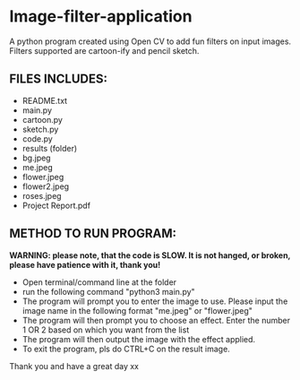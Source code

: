 # Image-filter-application
A python program created using Open CV to add fun filters on input images. Filters supported are cartoon-ify and pencil sketch.

## FILES INCLUDES:
- README.txt
- main.py
- cartoon.py
- sketch.py
- code.py
- results (folder)
- bg.jpeg
- me.jpeg
- flower.jpeg
- flower2.jpeg
- roses.jpeg
- Project Report.pdf

## METHOD TO RUN PROGRAM:

**WARNING: please note, that the code is SLOW. It is not hanged, or broken,
please have patience with it, thank you!**

- Open terminal/command line at the folder
- run the following command "python3 main.py"
- The program will prompt you to enter the image to use. Please input the image
  name in the following format "me.jpeg" or "flower.jpeg"
- The program will then prompt you to choose an effect. Enter the number 1 OR 2
  based on which you want from the list
- The program will then output the image with the effect applied.
- To exit the program, pls do CTRL+C on the result image.

Thank you and have a great day xx
